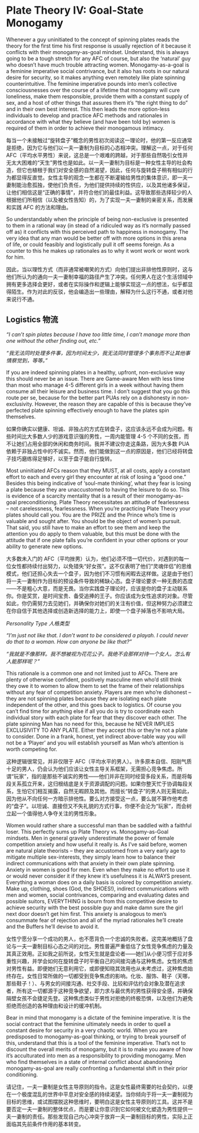 # Plate Theory IV: Goal-State Monogamy

Whenever a guy uninitiated to the concept of spinning plates reads the theory for the first time his first response is usually rejection of it because it conflicts with their monogamy-as-goal mindset. Understand, this is always going to be a tough stretch for any AFC of course, but also the ‘natural’ guy who doesn’t have much trouble attracting women. Monogamy-as-a-goal is a feminine imperative social contrivance, but it also has roots in our natural desire for security, so it makes anything even remotely like plate spinning counterintuitive. The feminine imperative pounds into men’s collective consciousnesses over the course of a lifetime that monogamy will cure loneliness, make them responsible, provide them with a constant supply of sex, and a host of other things that assures them it’s “the right thing to do” and in their own best interest. This then leads the more option-less individuals to develop and practice AFC methods and rationales in accordance with what they believe (and have been told by) women is required of them in order to achieve their monogamous intimacy.

每当一个未接触过“旋转盘子”概念的男性初次阅读这一理论时，他的第一反应通常是拒绝，因为它与他们以一夫一妻制为目标的心态相冲突。理解这一点，对于任何 AFC（平均水平男性）来说，这总是一个艰难的跨越，对于那些自然吸引女性并无太大困难的“天生”男性也是如此。以一夫一妻制为目标是一种女性主导的社会构造，但它也植根于我们对安全感的自然渴望，因此，任何与旋转盘子稍有相似的行为都显得反直觉。女性主导的观念一生都在不断灌输给男性的集体意识，即一夫一妻制能治愈孤独，使他们负责任，为他们提供持续的性供应，以及其他诸多保证，让他们相信这是“正确的事情”，并符合他们的最佳利益。这导致那些选择较少的人根据他们所相信（以及被女性告知）的，为了实现一夫一妻制的亲密关系，而发展和实践 AFC 的方法和理由。

So understandably when the principle of being non-exclusive is presented to them in a rational way (in stead of a ridiculed way as it’s normally passed off as) it conflicts with this perceived path to happiness in monogamy. The very idea that any man would be better off with more options in this arena of life, or could feasibly and logistically pull it off seems foreign. As a counter to this he makes up rationales as to why it wont work or wont work for him.

因此，当以理性方式（而非通常被嘲笑的方式）向他们提出非排他性原则时，这与他们所认为的通向一夫一妻制幸福的路径产生了冲突。任何男人在这个生活领域中拥有更多选择会更好，或者在实际操作和逻辑上能够实现这一点的想法，似乎都显得陌生。作为对此的反驳，他会编造出一些理由，解释为什么这行不通，或者对他来说行不通。

## Logistics 物流

*“I can’t spin plates because I have too little time, I can’t manage more than one without the other finding out, etc.”*

*“我无法同时处理多件事，因为时间太少，我无法同时管理多个事务而不让其他事情察觉到，等等。”*

If you are indeed spinning plates in a healthy, upfront, non-exclusive way this should never be an issue. There are Game-aware Men with less time than most who manage 4-5 different girls in a week without having them consume all their leisure and business time. I don’t suggest that you go this route per se, because for the better part PUAs rely on a dishonesty in non-exclusivity. However, the reason they are capable of this is because they’ve perfected plate spinning effectively enough to have the plates spin themselves.

如果你确实以健康、坦诚、非独占的方式在转盘子，这应该永远不会成为问题。有些时间比大多数人少的游戏意识强的男性，一周内能管理 4-5 个不同的女孩，而不让她们占用全部的休闲和商务时间。我并不建议你走这条路，因为大多数 PUA 依赖于非独占性中的不诚实。然而，他们能做到这一点的原因是，他们已经将转盘子技巧磨练得足够好，以至于盘子能自行旋转。

Most uninitiated AFCs reason that they MUST, at all costs, apply a constant effort to each and every girl they encounter at risk of losing a “good one.” Besides this being indicative of ‘soul-mate thinking’, what they fear is losing a plate because they are unaccustomed to having the leisure to do so. This is evidence of a scarcity mentality that is a result of their monogamy-as-goal preconditioning. Plate Theory necessitates an attitude of fearlessness – not carelessness, fearlessness. When you’re practicing Plate Theory your plates should call you. You are the PRIZE and the Prince who’s time is valuable and sought after. You should be the object of women’s pursuit. That said, you still have to make an effort to see them and keep the attention you do apply to them valuable, but this must be done with the attitude that if one plate falls you’re confident in your other options or your ability to generate new options.

大多数未入门的 AFC（平均挫男）认为，他们必须不惜一切代价，对遇到的每一位女性都持续付出努力，以免错失“好女孩”。这不仅表明了他们“灵魂伴侣”的思维模式，他们还担心失去一个盘子，因为他们不习惯有闲暇去这样做。这是由于他们将一夫一妻制作为目标的预设条件导致的稀缺心态。盘子理论要求一种无畏的态度——不是粗心大意，而是无畏。当你实践盘子理论时，应该是你的盘子主动联系你。你是奖赏，是时间宝贵、备受追捧的王子。你应该成为女性追求的对象。尽管如此，你仍需努力去见她们，并确保你对她们的关注有价值，但这种努力必须建立在你自信于其他选择或创造新选择的能力上，即使一个盘子掉落也不影响大局。

*Personality Type 人格类型*

*“I’m just not like that. I don’t want to be considered a playah. I could never do that to a woman. How can anyone be like that?”*

*“我就是不像那样。我不想被视为花花公子。我绝不会那样对待一个女人。怎么有人能那样呢？”*

This rationale is a common one and not limited just to AFCs. There are plenty of otherwise confident, positively masculine men who’d still think they owe it to women to allow them to set the frame of their relationships without any fear of competition anxiety. Players are men who’re dishonest – they are not spinning plates because they are isolating each plate independent of the other, and this goes back to logistics. Of course you can’t find time for anything else if all you do is try to coordinate each individual story with each plate for fear that they discover each other. The plate spinning Man has no need for this, because he NEVER IMPLIES EXCLUSIVITY TO ANY PLATE. Either they accept this or they’re not a plate to consider. Done in a frank, honest, yet indirect above-table way you will not be a ‘Player’ and you will establish yourself as Man who’s attention is worth competing for.

这种逻辑很常见，并非仅限于 AFC（平均水平的男人）。许多原本自信、阳刚气质十足的男人，仍会认为他们应该让女性主导关系框架，无需担心竞争焦虑。所谓“玩家”，指的是那些不诚实的男性——他们并非在同时经营多段关系，而是将每段关系孤立开来，这归根结底是关于资源调配的问题。如果你整天忙于协调每段关系，生怕它们相互揭露，自然无暇顾及其他。而擅长“转盘子”的男人则无需如此，因为他从不向任何一方暗示排他性。要么对方接受这一点，要么就不算作他考虑的“盘子”。以坦诚、直接但又不失礼貌的方式行事，你便不会沦为“玩家”，而会树立起一个值得他人争夺关注的男性形象。

Women would rather share a successful man than be saddled with a faithful loser. This perfectly sums up Plate Theory vs. Monogamy-as-Goal mindsets. Men in general gravely underestimate the power of female competition anxiety and how useful it really is. As I’ve said before, women are natural plate theorists – they are accustomed from a very early age to mitigate multiple sex-interests, they simply learn how to balance their indirect communications with that anxiety in their own plate spinning. Anxiety in women is good for men. Even when they make no effort to use it or would never consider it if they knew it’s usefulness it is ALWAYS present. Everything a woman does on a daily basis is colored by competition anxiety. Make up, clothing, shoes (God, the SHOES!), indirect communications with men and women, social contrivances, comparing and evaluating dates and possible suitors, EVERYTHING is bourn from this competitive desire to achieve security with the best possible guy and make damn sure the girl next door doesn’t get him first. This anxiety is analogous to men’s consummate fear of rejection and all of the myriad rationales he’ll create and the Buffers he’ll devise to avoid it.

女性宁愿分享一个成功的男人，也不愿背负一个忠诚的失败者。这完美地概括了盘论与一夫一妻制目标心态之间的对比。男性普遍严重低估了女性竞争焦虑的力量及其真正效用。正如我之前所说，女性天生就是盘论者——她们从小便习惯于应对多重性兴趣，并学会如何在旋转盘子时平衡自己的间接沟通与这种焦虑。女性的焦虑对男性有益。即便她们无意利用它，或即便知晓其效用也从未考虑过，这种焦虑始终存在。女性日常所做的一切都受到竞争焦虑的影响。化妆、服饰、鞋子（天哪，那些鞋子！）、与男女的间接沟通、社交手段、比较和评估约会对象及潜在追求者，所有这一切都源于这种竞争欲望，即力求与最优秀的男性获得安全感，并确保隔壁女孩不会捷足先登。这种焦虑类似于男性对拒绝的终极恐惧，以及他们为避免拒绝而创造的各种理由和设计的缓冲机制。

Bear in mind that monogamy is a dictate of the feminine imperative. It is the social contract that the feminine ultimately needs in order to quell a constant desire for security in a very chaotic world. When you are predisposed to monogamy-as-goal thinking, or trying to break yourself of this, understand that this is a tool of the feminine imperative. That’s not to discount the overall merits of monogamy, but it is to make you aware of how it’s acculturated into men as a responsibility to providing monogamy. Men who find themselves in a state of internal conflict about abandoning monogamy-as-goal are really confronting a fundamental shift in their prior conditioning.

请记住，一夫一妻制是女性主导原则的指令。这是女性最终需要的社会契约，以便在一个极度混乱的世界中平息对安全感的持续渴望。当你倾向于将一夫一妻制视为目标的思维，或试图摆脱这种思维时，要明白这是女性主导原则的工具。这并不是要否定一夫一妻制的整体优点，而是要让你意识到它如何被文化塑造为男性提供一夫一妻制的责任。那些发现自己内心冲突于放弃一夫一妻制目标的男性，实际上正面临其先前条件作用的基本转变。